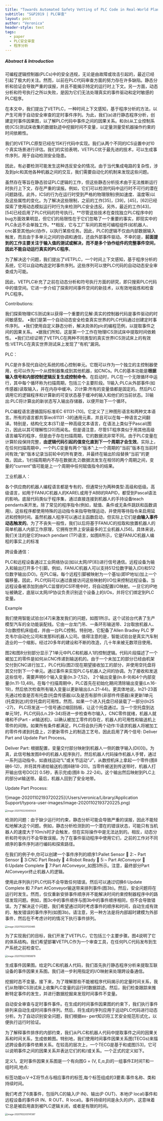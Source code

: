 ```yaml
---
title: "Towards Automated Safety Vetting of PLC Code in Real-World Plants"
subtitle: "S&P2019 | PLC审查"
layout: post
author: "Veronica"
header-style: text
tags:
  - paper
  - PLC安全审查
  - 程序分析
---
```




##### Abstract & Introduction

可编程逻辑控制器(PLCs)中的安全违规，无论是由故障或攻击引起的，最近已经引起了极大的关注。然而，以前在PLC代码审查方面的努力存在许多缺陷。静态分析和验证会导致严重的误报，并且不能揭示特定的运行时上下文。另一方面，动态分析和符号执行之所以失败，是因为它们无法处理真实的事件驱动和定时敏感的PLC程序。

在本文中，我们提出了VETPLC，一种时间上下文感知，基于程序分析的方法，以产生可用于自动安全审查的定时事件序列。为此，我们(a)进行静态程序分析，创建定时事件因果图，以了解PLC代码中事件之间的因果关系。和(b)从工业控制系统(ICS)测试床收集的数据轨迹中挖掘时间不变量，以定量测量受机器操作约束的时间依赖性。

我们的VETPLC原型已经在15K行代码中实现。我们从两个不同的ICS设置中对10个真实场景进行评估。我们的实验表明，VETPLC优于最先进的技术，可以生成事件序列，用于自动检测安全隐患。

因此，有必要检测可能发生这种违反安全的情况。由于当代集成电路的复杂性，涉及到plc和其他各种机器之间的交互，我们需要自动化的机制来发现这些问题。

虽然存在等旨在静态验证PLC逻辑的工作，但这些静态分析技术由于无法推断运行时执行上下文，存在严重的误报。例如，它们可以检测代码中运行时不可行的潜在问题路径。此外，ICS的行为在运行时受到严格的物理限制(例如速度、温度等)以及这些属性的变化。为了解决这些限制，之前的工作[35]，[39]，[45]，[62]已经探索了使用动态模拟运行时行为来检测PLC安全违反。另外，最近的工作[43]，[54]已经启用了PLC代码的符号执行。**尽管这些技术在查找独立PLC程序中的bug方面效果明显，但它们的局限性在于它们忽略了一个重要的事实，即现实中的PLC永远不会单独工作。**相反，它与工厂车间的其他可编程组件(如机器人、cnc甚至其他plc)协作，以执行某些任务。因此，PLC的逻辑不仅由内部数据输入触发，而且由于多单元之间的协调和通信，还由外部事件驱动。不幸的是，**前面提到的工作主要关注于输入值的测试或解决，而不是多个协作组件的完整事件空间，因此不能自动运行真实的PLC程序**。

为了解决这个问题，我们提出了VETPLC，一个时间上下文感知，基于程序分析的系统，它可以自动构造定时事件序列。这些序列可以使PLC代码的自动动态安全审查成为可能。

因此，VETPLC补充了之前在动态分析和符号执行方面的研究，即只搜索PLC代码中的值空间。它进一步介绍了探索时间事件空间的新技术，以有效地锻炼和检查PLC程序。

Contributions:

我们探索物理ICS测试床以获得一个重要的见解:真实的控制器代码是事件驱动的时间敏感型。
•我们是第一个自动动态安全检查真实世界的PLC代码通过创建定时事件序列。
•我们使用自定义静态分析，解决具体的plc的编程范例，以提取事件之间的因果关系。
•据我们所知，这是第一个工作在物理ICS测试床中提取时间依赖性。
•我们已经证明了VETPLC在两种不同类型的真实世界ICS测试床上的有效性:VETPLC在真实世界测试床上发现了“有机”漏洞。

PLC：

PLC是许多现代自动化系统的核心控制单元。它既可以作为一个独立的主控制器使用，也可以作为一个从控制器集成到其他机器，如CNCs。PLC的基本功能是**根据输入信号和内部控制逻辑反复生成控制命令**。在启动时，PLC在一个无限循环中运行，其中每个循环称为扫描周期，包括三个主要阶段。1)输入:PLC从外部事件(如传感器)读取输入，并在内存中缓冲。2)计算:所有的变量值都是固定的。然后PLC调用它的逻辑程序和计算新的可变状态基于缓冲的输入和他们的当前状态。3)输出:PLC将计算出的新状态写入输出存储器，以便开始下一个循环。

PLC编程语言遵循国际标准IEC 61131-[10]。它定义了三种图形语言和两种文本语言。所有的语言都共享iec61131 -3的通用元素，并且可以在每一种语言之间翻译。特别是，结构化文本(ST)是一种高级文本语言，在语法上类似于Pascal(图2)，因此以其可理解性[20]而闻名。但是请注意，尽管ST程序类似于用其他高级语言编写的程序，但是由于存在扫描周期，它的数据流非常不同。由于PLC变量在计算阶段保持完整，**由逻辑代码引起的值变化直到下一个周期才会生效**。实际上，在任何扫描周期中，一个PLC变量有两个“版本”:上一个周期的“当前”版本在当前时间有效;“新”版本记录当前轮中的所有更改，并最终在输出阶段替换“当前”的更改。因此，1)扫描周期内不存在数据流;2)数据流发生在相邻的两个周期之间，变量的“current”值可能是上一个周期中任何赋值指令的结果。



工业机器人：

各个供应商的机器人编程语言都是专有的，但通常分为两种类型:高级和低级。高级语言，如用于FANUC机器人的KAREL或用于ABB的RAPID，都受到Pascal语法的影响。底层代码类似于程序集，通过直接连接到机器人的手持设备teach pendants来开发。除了常见的程序指令(例如，赋值、条件或无条件跳跃和函数调用)，这些程序都使用特殊的运动指令来指导物理运动，并使用等待指令来启用延迟和控制时间。虽然机器人程序可以通过主函数启动，但实际上它们是**由输入事件动态触发的**。为了不丧失一般性，我们以后将基于FANUC的拾取和放置机器人的简单机器人内部工作原理，它拥有世界上安装最多的工业机器人[56]。具体来说，我们关注的是它的teach pendant (TP)语言，如图8所示，它是FANUC机器人编程的事实上的标准



跨设备通信：

PLC和远程设备通过工业网络协议(如以太网/IP[8])进行信号通信。远程设备为输入和输出打开多个引脚。例如，FANUC机器人可以支持512位数字输入(DI)和512位数字输出(DO)。在PLC端，每个远程引脚被映射为一个基址(即IP地址)加上一个偏移量。因此，PLC代码可以通过直接访问这些映射的I/O位来控制远程设备。当远程设备被添加到由PLC监督的ICS环境中时，将自动配置I/O映射。一旦它的IP地址被确定，底层以太网/IP协议负责识别这个设备上的I/Os，并将它们绑定到PLC变量。



Example

我们使用智能试验台[47]来激发我们的问题，如图1所示。这个试验台代表了生产模型汽车的全功能装配线。它由一台龙门吊、一条环形输送带、2台取放机器人、3台数控机床组成，并由一台PLC控制。特别地，它配备了Allen Bradley PLC
罗克韦尔自动化公司和发那科机器人公司。值得注意的是，智能试验台是真实汽车制造业的一个缩影。经过20多年的建设和不断的改造，几十年来被无数项目使用。

图2和图8分别部分显示了1单元中PLC和机器人1的控制逻辑。代码片段描述了一个被加工的零件是如何从CNC传递到输送机的。由于一个未加工的部分已经由机架交付到CNC进行加工，PLC代码(图2)现在期望接收加工的部分，并使用空托盘将其交付到下一个单元。通过事件来实现PLC与机器人之间的协调。为了接收和发送这些信号，需要声明6个输入变量(ln.3-7,52)， 2个输出变量(ln.8-9)和4个内部变量(ln.11-13,49)。在每个扫描周期中，PLC首先在初始化期间清除输出变量(Ln.16-19)，然后依次检查所有输入变量以更新输出(Ln.21-44)。更具体地说，ln21-23首先通过检查是否有托盘(托盘传感器)以及是否有部件(非部件传感器)来更新1单元(托盘到达)的空托盘的可用性。然而，如果一个进入托盘已经装载了一部分(ln25 -27)， PLC将发送一个信号通过缩回挡板，让这个托盘通过。当一个空托盘到达单元1时，PLC代码(Ln.29-34)将进一步检查布尔输入，CNC零件就绪，机器人就绪和不(Part - at输送机)，以确认被加工零件的存在，机器人的可用性和输送机上零件的间隙。如果所有条件都满足，PLC将会执行两个动作:1)请求机器人将被加工的零件传递到托盘上，2)更新零件上的制造工艺号。因此启用了两个信号: Deliver Part and Update Part Process。

 Deliver Part: 根据配置，变量交付部分映射到机器人一侧的数字输入(DI[0])。为真，此信号触发图8中的机器人程序执行。然后机器人代码操作机器人手臂，通过一系列运动指令，如直线运动“L”或关节运动“J”，从数控机床上拿起一个零件(图8磅6-12)，并将其传递给输送机(图8磅18-20)。当零件被送到传送带时，机器人打开输出信号DO[2] 0.5秒，表示完成(图8 lb .22-24)。这个输出然后映射到PLC上的部分at输送带。最后，机器人回到了安全地带。

Update Part Process:

![image-20201102193720225](/Users/veronica/Library/Application Support/typora-user-images/image-20201102193720225.png)

<img src="/Users/veronica/Library/Application Support/typora-user-images/image-20201102200405424.png" alt="image-20201102200405424" style="zoom:50%;" />

检测的问题：由于缺少运行时约束，静态分析可能会导致严重的误报，因此不能轻松地解决这个问题。例如，静态分析检测到的一个潜在的错误状态，可能只有当机器人的速度大于10m/s时才会触发，但在实际操作中是无法达到的。相反，动态分析和符号执行不会导致误报。为了在事件驱动程序中使用它们，之前的工作对不同顺序的事件序列进行编码和探索路径。

在我们的例子中,你可以创建一个事件序列的顺序1:Pallet Sensor 􏰉 2:¬ Part Sensor 􏰉 3:CNC Part Ready 􏰉 4:Robot Ready 􏰉 5:¬ Part AtConveyor 􏰉 6:Update Complete 􏰉 7:Part AtConveyor,,如图3所示。注意，最终部分Part AtConveyor终止机器人的逻辑。

使用此序列执行PLC代码不会导致任何错误。然后可以通过切换6:Update Complete 和 7:Part AtConveyor输送带来排列事件(图3b)。然后，安全问题将在运行时发生。然而，仅仅重新安排事件顺序并不能解决时间约束控制器程序中的路径发现问题。例如，图3c中的事件顺序与图3b中的事件顺序相同，但不会导致错误。为了解决这个问题，我们希望通过同时考虑事件的顺序和时间，自动生成有效的、触发错误的事件序列(如图3b)。请注意，另一种方法是将内部超时建模为外部事件，然后在不考虑计时的情况下执行事件排列。

<img src="/Users/veronica/Library/Application Support/typora-user-images/image-20201102201120465.png" alt="image-20201102201120465" style="zoom:50%;" />

为了实现我们的目标，我们开发了VETPLC，它包括三个主要步骤。图4说明了它的体系结构。我们希望部署VETPLC作为一个审查工具，在任何PLC代码发布到生产系统之前检查它。

<img src="/Users/veronica/Library/Application Support/typora-user-images/image-20201102201858879.png" alt="image-20201102201858879" style="zoom:50%;" />

生成事件因果图。给定PLC和机器人代码，我们首先执行静态程序分析来提取互联设备的事件因果关系图。我们进一步利用指定的I/O映射来处理跨设备通信。

挖掘时态不变量。接下来，为了理解那些不能被程序代码揭示的定量时间关系，我们从物理ICS测试床上收集PLC变量的运行时数据踪迹。然后，我们检查跟踪来推断特定事件的发生，并进行数据挖掘来发现时间事件不变量。

自动安全审查与定时事件事件。在生成的时间事件因果图的约束下，我们执行事件排列来自动生成时间事件序列。然后，将生成的序列应用于运动PLC代码进行动态分析。为了自动识别安全问题，我们根据ex- pert知识将工艺安全规范形式化，以便执行运行时验证。



为了解释事件排序的内部约束，我们从PLC和机器人代码中提取事件之间的因果关系和时间关系，生成依赖图。特别地，我们使用时间事件因果关系图(TECGs)来描述跨设备的事件依赖关系。在较高的层次上，一个TECG是基于和或图[53]，它可以说明事件之间的因果关系并表达它们的和/或关系。一个正式的定义如下。

定义1。定时事件因果关系图是一个有向图G = (V, E,α,β)的一组事件Σ时间T和一组时间,地点:

标签功能α:V→Σ将节点与相应事件的标签,每个标签组成的3要素:事件名称、类和持续时间。

我们考虑了6类事件，包括PLC的输入(P IN)、输出(P OUT)、本地(P local)事件和远程设备的事件(R IN、R OUT、R local)。事件持续时间是永久的(P)，这意味着它总是被启用直到被PLC逻辑关闭，或者是有限的时间。

<img src="/Users/veronica/Library/Application Support/typora-user-images/image-20201102203741387.png" alt="image-20201102203741387" style="zoom:50%;" />